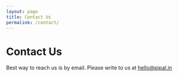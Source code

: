 ```yaml
---
layout: page
title: Contact Us
permalink: /contact/
---
```


# Contact Us

Best way to reach us is by email. Please write to us at <hello@pipal.in>
